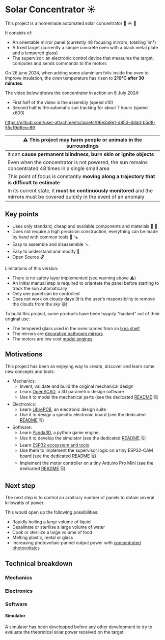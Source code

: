 # Solar Concentrator :sunny:

This project is a homemade automated solar concentrator :wrench: :sunny: :mag_right:

It consists of:
* An orientable mirror panel (currently 48 focusing mirrors, totalling 1m²)
* A fixed target (currently a simple concrete oven with a black metal plate and a tempered glass)
* The supervisor: an electronic control device that measures the target, computes and sends commands to the motors

On 26 june 2024, when adding some aluminium foils inside the oven to improve insulation,
the oven temperature has risen to __210°C after 30 minutes__.

The video below shows the concentrator in action on 8 July 2024:
* First half of the video is the assembly (speed x10)
* Second half is the automatic sun tracking for about 7 hours (speed x600)

https://github.com/user-attachments/assets/06e3a9e1-d853-4ddd-b5d8-55cf9d6ecc89

| :warning: This project may harm people or animals in the surroundings |
|---------------------------------------------------------------------- |
| It can __cause permanent blindness, burn skin or ignite objects__ |
| Even when the concentrator is not powered, the sun remains concentrated 48 times in a single small area |
| This point of focus is constantly __moving along a trajectory that is difficult to estimate__ |
| In its current state, it __must be continuously monitored__ and the mirrors must be covered quickly in the event of an anomaly |

## Key points

* Uses only standard, cheap and available components and materials :bricks: :nut_and_bolt:
* Does not require a high precision construction, everything can be made by hand with common tools :straight_ruler: :carpentry_saw:
* Easy to assemble and disassemble :screwdriver:
* Easy to understand and modify :mag_right:
* Open Source :unlock:

Limitations of this version:
* There is no safety layer implemented (see warning above :warning:)
* An initial manual step is required to orientate the panel before starting to track the sun automatically
* Only one panel can be controlled
* Does not work on cloudy days (it is the user's responsibility to remove the clouds from the sky :smile:)

To build this project, some products have been happily "hacked" out of their original use:
* The tempered glass used in the oven comes from an [Ikea shelf](https://www.ikea.com/fr/fr/p/komplement-tablette-en-verre-blanc-80257647/)
* The mirrors are [decorative bathroom mirrors](https://www.bricoman.fr/lot-6-miroirs-adhesif-carre-15x15-cm-1429043.html)
* The motors are low cost [model engines](https://www.gotronic.fr/art-motoreducteur-mfa-950d8101ln-11376.htm)

## Motivations

This project has been an enjoying way to create, discover and learn some new concepts and tools:
* Mechanics:
    * Invent, validate and build the original mechanical design
    * Learn [OpenSCAD](https://openscad.org/), a 3D parametric design software
    * Use it to model the mechanical parts (see the dedicated [README](mechanics/README.md) :spiral_notepad:)
* Electronics:
    * Learn [LibrePCB](https://librepcb.org/), an electronic design suite
    * Use it to design a specific electronic board (see the dedicated [README](electronics/README.md) :spiral_notepad:)
* Software:
    * Learn [Panda3D](https://www.panda3d.org/), a python game engine
    * Use it to develop the simulator (see the dedicated [README](software/simulator/README.md) :spiral_notepad:)
    * Learn [ESP32 ecosystem and tools](https://docs.espressif.com/projects/esp-idf/en/latest/esp32/index.html)
    * Use them to implement the supervisor logic on a tiny ESP32-CAM board (see the dedicated [README](software/supervisor_controller/README.md) :spiral_notepad:)
    * Implement the motor controller on a tiny Arduino Pro Mini  (see the dedicated [README](software/motors_controller/README.md) :spiral_notepad:)

## Next step

The next step is to control an arbitrary number of panels to obtain several killowatts of power.

This would open up the following possibilities:
* Rapidly boiling a large volume of liquid
* Desalinate or sterilise a large volume of water
* Cook or sterilize a large volume of food
* Melting plastic, metal or glass
* Increasing photovoltaic pannel output power with [concentrated photovoltaics](https://en.wikipedia.org/wiki/Concentrator_photovoltaics)

## Technical breakdown

### Mechanics

### Electronics

### Software

#### Simulator

A simulator has been developped before any other development to try to evaluate
the theoretical solar power received on the target.


